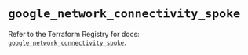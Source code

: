 # `google_network_connectivity_spoke`

Refer to the Terraform Registry for docs: [`google_network_connectivity_spoke`](https://registry.terraform.io/providers/hashicorp/google/6.36.0/docs/resources/network_connectivity_spoke).
